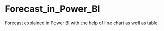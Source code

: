 # Forecast_in_Power_BI
Forecast explained in Power BI with the help of line chart as well as table.
